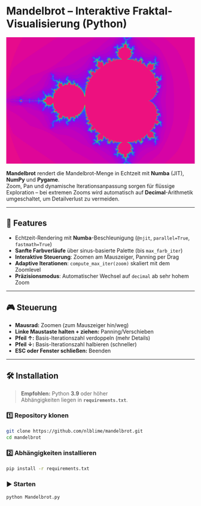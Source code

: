 # Mandelbrot – Interaktive Fraktal-Visualisierung (Python)

![Mandelbrot Screenshot](./docs/mandelbrot.png)

**Mandelbrot** rendert die Mandelbrot-Menge in Echtzeit mit **Numba** (JIT), **NumPy** und **Pygame**.  
Zoom, Pan und dynamische Iterationsanpassung sorgen für flüssige Exploration – bei extremen Zooms wird
automatisch auf **Decimal**-Arithmetik umgeschaltet, um Detailverlust zu vermeiden.

---

## 🚀 Features
- Echtzeit-Rendering mit **Numba**-Beschleunigung (`@njit`, `parallel=True`, `fastmath=True`)
- **Sanfte Farbverläufe** über sinus-basierte Palette (bis `max_farb_iter`)
- **Interaktive Steuerung**: Zoomen am Mauszeiger, Panning per Drag
- **Adaptive Iterationen**: `compute_max_iter(zoom)` skaliert mit dem Zoomlevel
- **Präzisionsmodus**: Automatischer Wechsel auf `decimal` ab sehr hohem Zoom

---

## 🎮 Steuerung

- **Mausrad:** Zoomen (zum Mauszeiger hin/weg)
- **Linke Maustaste halten + ziehen:** Panning/Verschieben
- **Pfeil ↑:** Basis-Iterationszahl verdoppeln (mehr Details)
- **Pfeil ↓:** Basis-Iterationszahl halbieren (schneller)
- **ESC oder Fenster schließen:** Beenden

---

## 🛠 Installation

> **Empfohlen:** Python **3.9** oder höher  
> Abhängigkeiten liegen in **`requirements.txt`**.

### 1️⃣ Repository klonen
```bash
git clone https://github.com/nlblime/mandelbrot.git
cd mandelbrot
```

### 2️⃣ Abhängigkeiten installieren
```bash
pip install -r requirements.txt
```

### ▶️ Starten
```bash
python Mandelbrot.py
```
